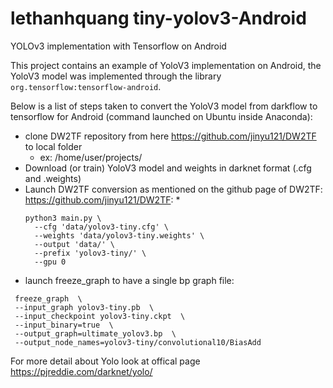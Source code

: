 # lethanhquang tiny-yolov3-Android
YOLOv3 implementation with Tensorflow on Android

This project contains an example of YoloV3 implementation on Android, the YoloV3 model was implemented through the library 
``org.tensorflow:tensorflow-android``.

Below is a list of steps taken to convert the YoloV3 model from darkflow to tensorflow for Android (command launched on Ubuntu inside Anaconda):

* clone DW2TF repository from here https://github.com/jinyu121/DW2TF to local folder
  * ex: /home/user/projects/
* Download (or train) YoloV3 model and weights in darknet format (.cfg and .weights)
* Launch DW2TF conversion as mentioned on the github page of DW2TF: https://github.com/jinyu121/DW2TF:
  * 
  ```
  python3 main.py \
    --cfg 'data/yolov3-tiny.cfg' \
    --weights 'data/yolov3-tiny.weights' \
    --output 'data/' \
    --prefix 'yolov3-tiny/' \
    --gpu 0
  ```
 * launch freeze_graph to have a single bp graph file:
 ```
  freeze_graph  \
  --input_graph yolov3-tiny.pb  \
  --input_checkpoint yolov3-tiny.ckpt  \
  --input_binary=true  \
  --output_graph=ultimate_yolov3.bp  \
  --output_node_names=yolov3-tiny/convolutional10/BiasAdd
  ```



For more detail about Yolo look at offical page https://pjreddie.com/darknet/yolo/
